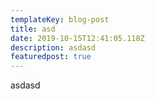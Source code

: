 ```yaml
---
templateKey: blog-post
title: asd
date: 2019-10-15T12:41:05.118Z
description: asdasd
featuredpost: true
---
```

asdasd
